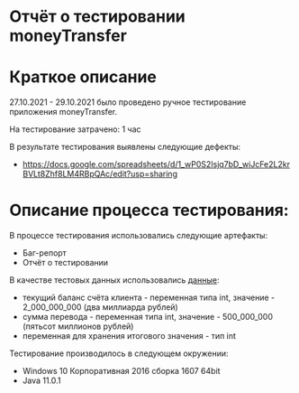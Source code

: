 # Отчёт о тестировании moneyTransfer

# Краткое описание

27.10.2021 - 29.10.2021 было проведено ручное тестирование приложения moneyTransfer.

На тестирование затрачено: 1 час

В результате тестирования выявлены следующие дефекты:

* https://docs.google.com/spreadsheets/d/1_wP0S2Isjq7bD_wiJcFe2L2krBVLt8Zhf8LM4RBpQAc/edit?usp=sharing

# Описание процесса тестирования:
В процессе тестирования использовались следующие артефакты:

* Баг-репорт
* Отчёт о тестировании

В качестве тестовых данных использовались [данные](https://github.com/netology-code/javaqa-homeworks/blob/master/intro/MERGED.md):

* текущий баланс счёта клиента - переменная типа int, значение - 2_000_000_000 (два миллиарда рублей)
* сумма перевода - переменная типа int, значение - 500_000_000 (пятьсот миллионов рублей)
* переменная для хранения итогового значения - тип int

Тестирование производилось в следующем окружении:

* Windows 10 Корпоративная 2016 сборка 1607 64bit 
* Java 11.0.1
